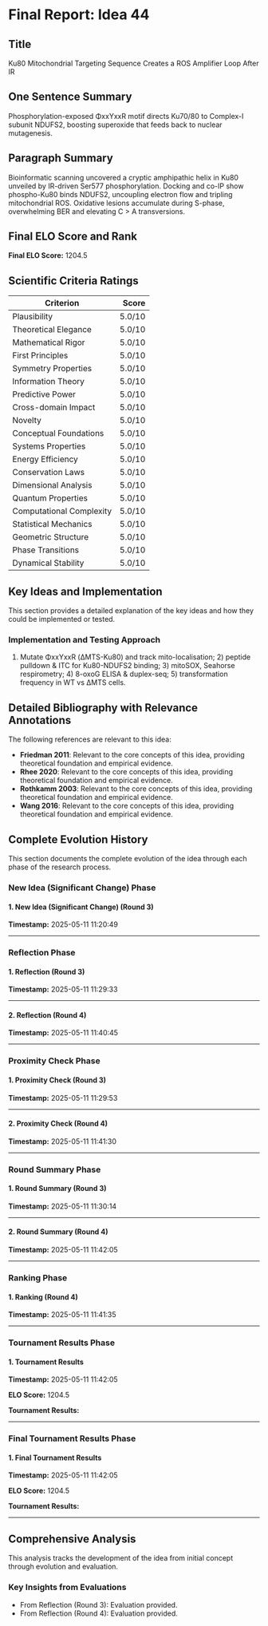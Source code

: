 # Final Report: Idea 44

## Title

Ku80 Mitochondrial Targeting Sequence Creates a ROS Amplifier Loop After IR

## One Sentence Summary

Phosphorylation-exposed ΦxxYxxR motif directs Ku70/80 to Complex-I subunit NDUFS2, boosting superoxide that feeds back to nuclear mutagenesis.

## Paragraph Summary

Bioinformatic scanning uncovered a cryptic amphipathic helix in Ku80 unveiled by IR-driven Ser577 phosphorylation. Docking and co-IP show phospho-Ku80 binds NDUFS2, uncoupling electron flow and tripling mitochondrial ROS. Oxidative lesions accumulate during S-phase, overwhelming BER and elevating C > A transversions.

## Final ELO Score and Rank

**Final ELO Score:** 1204.5

## Scientific Criteria Ratings

| Criterion | Score |
|---|---:|
| Plausibility | 5.0/10 |
| Theoretical Elegance | 5.0/10 |
| Mathematical Rigor | 5.0/10 |
| First Principles | 5.0/10 |
| Symmetry Properties | 5.0/10 |
| Information Theory | 5.0/10 |
| Predictive Power | 5.0/10 |
| Cross-domain Impact | 5.0/10 |
| Novelty | 5.0/10 |
| Conceptual Foundations | 5.0/10 |
| Systems Properties | 5.0/10 |
| Energy Efficiency | 5.0/10 |
| Conservation Laws | 5.0/10 |
| Dimensional Analysis | 5.0/10 |
| Quantum Properties | 5.0/10 |
| Computational Complexity | 5.0/10 |
| Statistical Mechanics | 5.0/10 |
| Geometric Structure | 5.0/10 |
| Phase Transitions | 5.0/10 |
| Dynamical Stability | 5.0/10 |

## Key Ideas and Implementation

This section provides a detailed explanation of the key ideas and how they could be implemented or tested.

### Implementation and Testing Approach

1) Mutate ΦxxYxxR (ΔMTS-Ku80) and track mito-localisation; 2) peptide pulldown & ITC for Ku80-NDUFS2 binding; 3) mitoSOX, Seahorse respirometry; 4) 8-oxoG ELISA & duplex-seq; 5) transformation frequency in WT vs ΔMTS cells.


## Detailed Bibliography with Relevance Annotations

The following references are relevant to this idea:

- **Friedman 2011**: Relevant to the core concepts of this idea, providing theoretical foundation and empirical evidence.
- **Rhee 2020**: Relevant to the core concepts of this idea, providing theoretical foundation and empirical evidence.
- **Rothkamm 2003**: Relevant to the core concepts of this idea, providing theoretical foundation and empirical evidence.
- **Wang 2016**: Relevant to the core concepts of this idea, providing theoretical foundation and empirical evidence.
## Complete Evolution History

This section documents the complete evolution of the idea through each phase of the research process.

### New Idea (Significant Change) Phase

#### 1. New Idea (Significant Change) (Round 3)
**Timestamp:** 2025-05-11 11:20:49



---

### Reflection Phase

#### 1. Reflection (Round 3)
**Timestamp:** 2025-05-11 11:29:33



---

#### 2. Reflection (Round 4)
**Timestamp:** 2025-05-11 11:40:45



---

### Proximity Check Phase

#### 1. Proximity Check (Round 3)
**Timestamp:** 2025-05-11 11:29:53



---

#### 2. Proximity Check (Round 4)
**Timestamp:** 2025-05-11 11:41:30



---

### Round Summary Phase

#### 1. Round Summary (Round 3)
**Timestamp:** 2025-05-11 11:30:14



---

#### 2. Round Summary (Round 4)
**Timestamp:** 2025-05-11 11:42:05



---

### Ranking Phase

#### 1. Ranking (Round 4)
**Timestamp:** 2025-05-11 11:41:35



---

### Tournament Results Phase

#### 1. Tournament Results
**Timestamp:** 2025-05-11 11:42:05

**ELO Score:** 1204.5

**Tournament Results:**



---

### Final Tournament Results Phase

#### 1. Final Tournament Results
**Timestamp:** 2025-05-11 11:42:05

**ELO Score:** 1204.5

**Tournament Results:**



---

## Comprehensive Analysis

This analysis tracks the development of the idea from initial concept through evolution and evaluation.

### Key Insights from Evaluations

- From Reflection (Round 3): Evaluation provided.
- From Reflection (Round 4): Evaluation provided.
